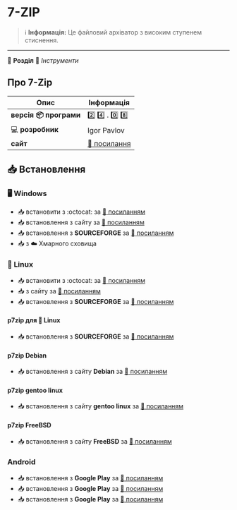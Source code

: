 # 7-ZIP


> :information_source: **Інформація:**  Це файловий архіватор з високим ступенем стиснення.

---

:open_file_folder: **Розділ** :toolbox: *Інструменти*

## Про 7-Zip

| Опис | Інформація |
| ---- | ---------- |
| **версія :package: програми** | :two: :four: . :zero: :eight: |
| :computer: **розробник** | Igor Pavlov |
| **сайт** | [:link: посилання](https://www.7-zip.org/) |

## :inbox_tray: Встановлення

### :desktop_computer: Windows

- :inbox_tray: встановити з :octocat: за [:link: посиланням](https://github.com/ip7z/7zip/releases)
- :inbox_tray: встановлення з сайту за [:link: посиланням](https://www.7-zip.org/download.html)
- :inbox_tray: встановлення з **SOURCEFORGE** за [:link: посиланням](https://sourceforge.net/projects/sevenzip/files/)
- :inbox_tray: з :cloud: Хмарного сховища

### :penguin: Linux

- :inbox_tray: встановити з :octocat: за [:link: посиланням](https://github.com/ip7z/7zip/releases)
- :inbox_tray: з сайту за [:link: посиланням](https://www.7-zip.org/download.html)
- :inbox_tray: встановлення з **SOURCEFORGE** за [:link: посиланням](https://sourceforge.net/projects/sevenzip/files/)

#### p7zip для :penguin: Linux

- :inbox_tray: встановлення з **SOURCEFORGE** за [:link: посиланням](https://sourceforge.net/projects/p7zip/files/)

#### p7zip Debian

- :inbox_tray: встановлення з сайту **Debian** за [:link: посиланням](https://packages.debian.org/sid/p7zip-full)

#### p7zip gentoo linux

- :inbox_tray: встановлення з сайту **gentoo linux** за [:link: посиланням](https://packages.gentoo.org/packages/app-arch/p7zip)

#### p7zip FreeBSD

- :inbox_tray: встановлення з сайту **FreeBSD** за [:link: посиланням](https://freshports.org/archivers/p7zip/)

### Android

- :inbox_tray: встановлення з **Google Play** за [:link: посиланням](https://play.google.com/store/apps/details?id=org.joa.zipperplus7)
- :inbox_tray: встановлення з **Google Play** за [:link: посиланням](https://play.google.com/store/apps/details?id=com.sociosoft.unzip)
- :inbox_tray: встановлення з **Google Play** за [:link: посиланням](https://play.google.com/store/apps/details?id=org.joa.zipperplus7v2)
